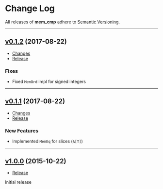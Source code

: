 # Change Log

All releases of **mem_cmp** adhere to [Semantic Versioning](http://semver.org/).

---

## [v0.1.2](https://github.com/nvzqz/mem-cmp-rs/tree/v0.1.2) (2017-08-22)

- [Changes](https://github.com/nvzqz/mem-cmp-rs/compare/v0.1.1...v0.1.2)
- [Release](https://github.com/nvzqz/mem-cmp-rs/releases/tag/v0.1.2)

### Fixes
- Fixed `MemOrd` impl for signed integers

---

## [v0.1.1](https://github.com/nvzqz/mem-cmp-rs/tree/v0.1.1) (2017-08-22)

- [Changes](https://github.com/nvzqz/mem-cmp-rs/compare/v0.1.0...v0.1.1)
- [Release](https://github.com/nvzqz/mem-cmp-rs/releases/tag/v0.1.1)

### New Features
- Implemented `MemEq` for slices (`&[T]`)

---

## [v1.0.0](https://github.com/nvzqz/mem-cmp-rs/tree/v1.0.0) (2015-10-22)

- [Release](https://github.com/nvzqz/mem-cmp-rs/releases/tag/v1.0.0)

Initial release
